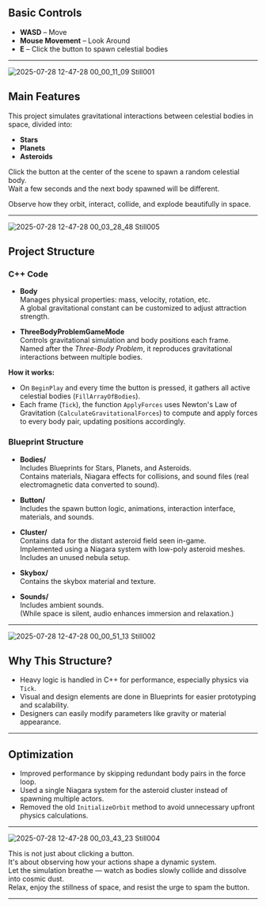 ##  Basic Controls
- **WASD** – Move  
- **Mouse Movement** – Look Around  
- **E** – Click the button to spawn celestial bodies  

---

![2025-07-28 12-47-28 00_00_11_09 Still001](https://github.com/user-attachments/assets/c30703c3-8683-472e-8086-f74da90c0e04)


##  Main Features
This project simulates gravitational interactions between celestial bodies in space, divided into:

- **Stars**  
- **Planets**  
- **Asteroids**  

Click the button at the center of the scene to spawn a random celestial body.  
Wait a few seconds and the next body spawned will be different.

Observe how they orbit, interact, collide, and explode beautifully in space.

---

![2025-07-28 12-47-28 00_03_28_48 Still005](https://github.com/user-attachments/assets/38e760f5-683c-46b2-ba00-30a3fd40154b)

##  Project Structure

### C++ Code

- **Body**  
  Manages physical properties: mass, velocity, rotation, etc.  
  A global gravitational constant can be customized to adjust attraction strength.

- **ThreeBodyProblemGameMode**  
  Controls gravitational simulation and body positions each frame.  
  Named after the *Three-Body Problem*, it reproduces gravitational interactions between multiple bodies.

**How it works:**

- On `BeginPlay` and every time the button is pressed, it gathers all active celestial bodies (`FillArrayOfBodies`).
- Each frame (`Tick`), the function `ApplyForces` uses Newton's Law of Gravitation (`CalculateGravitationalForces`) to compute and apply forces to every body pair, updating positions accordingly.

### Blueprint Structure

- **Bodies/**  
  Includes Blueprints for Stars, Planets, and Asteroids.  
  Contains materials, Niagara effects for collisions, and sound files (real electromagnetic data converted to sound).

- **Button/**  
  Includes the spawn button logic, animations, interaction interface, materials, and sounds.

- **Cluster/**  
  Contains data for the distant asteroid field seen in-game.  
  Implemented using a Niagara system with low-poly asteroid meshes.  
  Includes an unused nebula setup.

- **Skybox/**  
  Contains the skybox material and texture.

- **Sounds/**  
  Includes ambient sounds.  
  (While space is silent, audio enhances immersion and relaxation.)

---

![2025-07-28 12-47-28 00_00_51_13 Still002](https://github.com/user-attachments/assets/453a9fe0-3bcd-4558-a7ea-336af93e8d82)

##  Why This Structure?

- Heavy logic is handled in C++ for performance, especially physics via `Tick`.
- Visual and design elements are done in Blueprints for easier prototyping and scalability.
- Designers can easily modify parameters like gravity or material appearance.

---

## Optimization

- Improved performance by skipping redundant body pairs in the force loop.
- Used a single Niagara system for the asteroid cluster instead of spawning multiple actors.
- Removed the old `InitializeOrbit` method to avoid unnecessary upfront physics calculations.

---

![2025-07-28 12-47-28 00_03_43_23 Still004](https://github.com/user-attachments/assets/cc3126ac-550a-4fd6-8991-e9653c64646e)

This is not just about clicking a button.  
It's about observing how your actions shape a dynamic system.  
Let the simulation breathe — watch as bodies slowly collide and dissolve into cosmic dust.  
Relax, enjoy the stillness of space, and resist the urge to spam the button.

---
